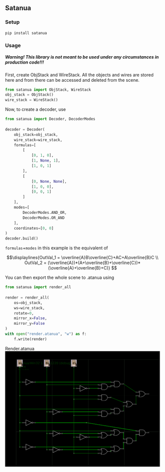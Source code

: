 ## Satanua
### Setup
```
pip install satanua
```
### Usage
##### Warning! This library is not meant to be used under any circumstances in production code!!!

First, create ObjStack and WireStack. All the objects and wires are stored here and from there can be accessed and deleted from the scene.
```python
from satanua import ObjStack, WireStack
obj_stack = ObjStack()
wire_stack = WireStack()
```
Now, to create a decoder, use
```python
from satanua import Decoder, DecoderModes 

decoder = Decoder(
    obj_stack=obj_stack,
    wire_stack=wire_stack,
    formulas=[
        [
            [0, 1, 0],
            [1, None, 1],
            [1, 0, 1]
        ],
        [
            [0, None, None],
            [1, 0, 0],
            [0, 0, 1]
        ]
    ],
    modes=[
        DecoderModes.AND_OR,
        DecoderModes.OR_AND
    ],
    coordinates=[0, 0]
)
decoder.build()
```
`formulas`+`modes` in this example is the equivalent of

```math
\displaylines{OutVal_1 = \overline{A}B\overline{C}+AC+A\overline{B}C \\ OutVal_2 = (\overline{A})*(A+\overline{B}+\overline{C})*(\overline{A}+\overline{B}+C)}

```


You can then export the whole scene to .atanua using 
```python
from satanua import render_all

render = render_all(
    os=obj_stack,
    ws=wire_stack,
    rotate=0,
    mirror_x=False,
    mirror_y=False
)
with open("render.atanua", "w") as f:
    f.write(render)
```

Render.atanua
![image](./render.png)
